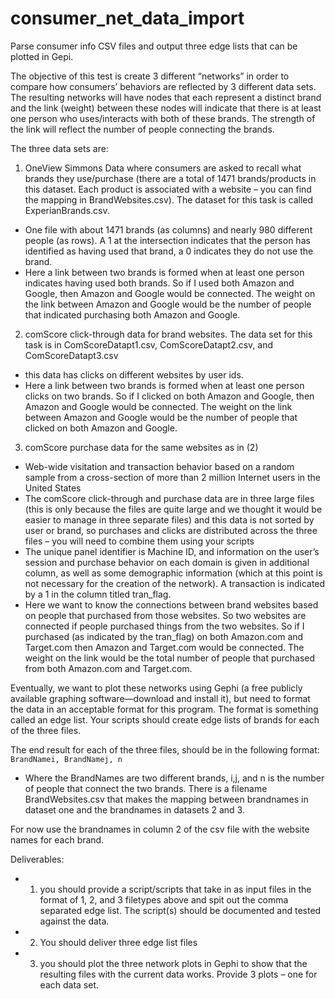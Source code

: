 consumer_net_data_import
========================

Parse consumer info CSV files and output three edge lists that can be plotted in Gepi.

The objective of this test is create 3 different “networks” in order to compare how consumers’ behaviors are reflected by 3 different data sets. The resulting networks will have nodes that each represent a distinct brand and the link (weight) between these nodes will indicate that there is at least one person who uses/interacts with both of these brands. The strength of the link will reflect the number of people connecting the brands.  

The three data sets are: 

 1. OneView Simmons Data where consumers are asked to recall what brands they use/purchase (there are a total of 1471 brands/products in this dataset.  Each product is associated with a website – you can find the mapping in BrandWebsites.csv).  The dataset for this task is called ExperianBrands.csv.
   - One file with about 1471 brands (as columns) and nearly 980 different people (as rows). A 1 at the intersection indicates that the person has identified as having used that brand, a 0 indicates they do not use the brand. 
   - Here a link between two brands is formed when at least one person indicates having used both brands. So if I used both Amazon and Google, then Amazon and Google would be connected.  The weight on the link between Amazon and Google would be the number of people that indicated purchasing both Amazon and Google.

 2. comScore click-through data for brand websites.  The data set for this task is in ComScoreDatapt1.csv, ComScoreDatapt2.csv, and ComScoreDatapt3.csv
   - this data has clicks on different websites by user ids.
   - Here a link between two brands is formed when at least one person clicks on two brands. So if I clicked on both Amazon and Google, then Amazon and Google would be connected.  The weight on the link between Amazon and Google would be the number of people that clicked on both Amazon and Google.


 3. comScore purchase data for the same websites as in (2)
   - Web-wide visitation and transaction behavior based on a random sample from a cross-section of more than 2 million Internet users in the United States
   - The comScore click-through and purchase data are in three large files (this is only because the files are quite large and we thought it would be easier to manage in three separate files) and this data is not sorted by user or brand, so purchases and clicks are distributed across the three files – you will need to combine them using your scripts
   - The unique panel identifier is Machine ID, and information on the user’s session and purchase behavior on each domain is given in additional column, as well as some demographic information (which at this point is not necessary for the creation of the network). A transaction is indicated by a 1 in the column titled tran_flag.
   - Here we want to know the connections between brand websites based on people that purchased from those websites.  So two websites are connected if people purchased things from the two websites.  So if I purchased (as indicated by the tran_flag) on both Amazon.com and Target.com then Amazon and Target.com would be connected.  The weight on the link would be the total number of people that purchased from both Amazon.com and Target.com.

Eventually, we want to plot these networks using Gephi (a free publicly available graphing software—download and install it), but need to format the data in an acceptable format for this program. The format is something called an edge list.  Your scripts should create edge lists of brands for each of the three files. 

The end result for each of the three files, should be in the following format:
```BrandNamei, BrandNamej, n```
 - Where the BrandNames are two different brands, i,j, and n is the number of people that connect the two brands. 
There is a filename BrandWebsites.csv that makes the mapping between brandnames in dataset one and the brandnames in datasets 2 and 3.   

For now use the brandnames in column 2 of the csv file with the website names for each brand.

Deliverables: 
 - 1) you should provide a script/scripts that take in as input files in the format of 1, 2, and 3 filetypes above and spit out the comma separated edge list.  The script(s) should be documented and tested against the data.
 - 2) You should deliver three edge list files
 - 3) you should plot the three network plots in Gephi to show that the resulting files with the current data works.  Provide 3 plots – one for each data set.

